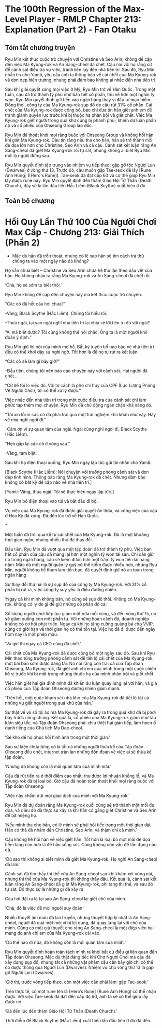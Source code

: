 # The 100th Regression of the Max-Level Player - RMLP Chapter 213: Explanation (Part 2) - Fan Otaku

## Tóm tắt chương truyện

Ryu Min kết thúc cuộc trò chuyện với Christine và Seo Arin, không đề cập đến việc Ma Kyung-rok và An Sang-cheol đã chết. Cậu nói với họ rằng cứ để cảnh sát điều tra vụ việc, tránh liên lụy đến nhà tiên tri. Sau đó, Ryu Min nhắn tin cho Yamti, yêu cầu anh ta thông báo về cái chết của Ma Kyung-rok và dọn dẹp hiện trường, nhưng phải đảm bảo không ai nhắc đến nhà tiên tri.

Sau khi giải quyết xong mọi việc ở Mỹ, Ryu Min trở về Hàn Quốc. Trong một tuần, cậu đã trở thành tỷ phú nhờ bán hết cổ phần, thu về hơn một nghìn tỷ won. Ryu Min quyết định gửi tiền vào ngân hàng thay vì đầu tư mạo hiểm. Đồng thời, công ty của Ma Kyung-rok sụp đổ do cậu rút 31% cổ phần. Cái chết của Ma Kyung-rok được công bố, báo chí đưa tin hắn giết anh em để tranh giành quyền lực trước khi bị thuộc hạ phản bội và giết chết. Việc Ma Kyung-rok giết người trong quá khứ cũng bị phanh phui, khiến dư luận phẫn nộ và cổ phiếu của Ohseong Group lao dốc.

Ryu Min đã thoát khỏi mọi ràng buộc với Ohseong Group và không hối hận khi giết Ma Kyung-rok. Cậu tin rằng nếu tha cho hắn, hắn sẽ trở thành mối đe dọa lớn hơn cho Christine, Seo Arin và cả cậu. Cảnh sát kết luận rằng An Sang-cheol đã giết Ma Kyung-rok rồi tự sát, nhưng không ai biết Ryu Min mới là người đứng sau.

Ryu Min quyết định tập trung vào nhiệm vụ tiếp theo: gặp gỡ tộc Người Lùn (Dwarves) ở vòng thứ 13. Trước đó, cậu muốn gặp Tae-seok để lấy [Rune Anh Hùng] ([Hero's Rune]). Tae-seok đã đạt cấp 60 và có thể giúp Ryu Min lấy được rune này. Ryu Min quyết định đến thăm Giáo Hội Tử Thần (Death Church), đây sẽ là lần đầu tiên Hắc Liềm (Black Scythe) xuất hiện ở đó.

## Toàn bộ chương

# Hồi Quy Lần Thứ 100 Của Người Chơi Max Cấp - Chương 213: Giải Thích (Phần 2)

- Mặc dù hắn đã trốn thoát, nhưng có lẽ nào hắn sẽ tìm cách trả thù chúng ta vào một ngày nào đó không?

Họ vẫn chưa biết – Christine và Seo Arin chưa hề thử lần theo dấu vết của hắn. Họ không nhận ra rằng Ma Kyung-rok và An Sang-cheol đã chết rồi.

‘Chà, họ sẽ sớm tự biết thôi.’

Ryu Min không đề cập đến chuyện này mà kết thúc cuộc trò chuyện.

“Các cô đã hết câu hỏi chưa?”

-Vâng, Black Scythe (Hắc Liềm). Chúng tôi hiểu rồi.

-Thưa ngài, tại sao ngài nghĩ nhà tiên tri lại chia sẻ lời tiên tri đó với ngài?

“Ai mà biết được? Tôi cũng không thể nói chắc. Ông ta là một người khó đoán ý định.”

Ryu Min giữ lời nói của mình mơ hồ. Bất kỳ tuyên bố nào bảo vệ nhà tiên tri đều có thể khơi dậy sự nghi ngờ. Tốt hơn là để họ tự rút ra kết luận.

“Các cô sẽ làm gì bây giờ?”

-Đầu tiên, chúng tôi nên báo cáo chuyện này với cảnh sát. Hai người đã chết…

“Cứ để tôi lo việc đó. Với tư cách là phó chỉ huy của CPF (Lực Lượng Phòng Vệ Người Chơi), tôi có thể xử lý được.”

Việc nhắc đến nhà tiên tri trong một cuộc điều tra của cảnh sát chỉ làm phức tạp thêm mọi chuyện. Ryu Min đã chủ động ngăn chặn khả năng đó.

“Tôi xin lỗi vì các cô đã phải trải qua một trải nghiệm khó khăn như vậy. Hãy về nhà nghỉ ngơi đi.”

-Cảm ơn vì sự quan tâm của ngài. Ngài cũng nghỉ ngơi đi, Black Scythe (Hắc Liềm).

“Hẹn gặp lại các cô ở vòng sau.”

-Vâng, tạm biệt.

Sau khi hạ điện thoại xuống, Ryu Min ngay lập tức gửi tin nhắn cho Yamti.

[Black Scythe (Hắc Liềm): Nói chuyện với trưởng phòng cảnh sát và dọn dẹp tình hình. Thông báo rằng Ma Kyung-rok đã chết. Nhưng đảm bảo không có bất kỳ đề cập nào về nhà tiên tri.]

[Yamti: Vâng, thưa ngài. Tôi sẽ thực hiện ngay lập tức.]

Ryu Min bỏ điện thoại vào túi và bắt đầu đi bộ.

Vụ việc của Ma Kyung-rok đã được giải quyết ổn thỏa, và công việc của cậu ở Hoa Kỳ đã xong. Đã đến lúc trở về Hàn Quốc.

\*

Một tuần đã trôi qua kể từ cái chết của Ma Kyung-rok. Dù là một khoảng thời gian ngắn, nhưng nhiều thứ đã thay đổi.

Đầu tiên, Ryu Min đã vượt qua một tập đoàn để trở thành tỷ phú. Việc bán hết cổ phần của cậu đã mang lại hơn một nghìn tỷ won tài sản. Chỉ cần giữ nó trong ngân hàng, cậu sẽ kiếm được hơn một trăm tỷ won tiền lãi hàng năm. Mặc dù một người quản lý quỹ có thể kiếm được nhiều hơn, nhưng Ryu Min, người không hề tham lam tiền bạc, đã quyết định giữ nó an toàn trong ngân hàng.

Sự thay đổi thứ hai là sự sụp đổ của công ty Ma Kyung-rok. Với 31% cổ phần bị rút ra, việc công ty suy yếu là điều đương nhiên.

‘Ngay cả khi mình không bán, nó cũng sẽ sụp đổ thôi. Không có Ma Kyung-rok, không có lý do gì để giữ những cổ phần đó cả.’

Số lượng người chơi tiếp tục giảm một nửa mỗi vòng, và đến vòng thứ 15, nó sẽ giảm xuống còn một phần tư. Với những hoàn cảnh đó, doanh nghiệp không có cơ hội phát triển. Ngay cả khi họ tăng cường quảng bá cho VVIP, cũng có giới hạn về thời gian họ có thể tồn tại. Việc họ đã đi được đến ngày hôm nay là một phép màu.

‘Và giờ thì ngay cả CEO cũng đã chết.’

Cái chết của Ma Kyung-rok đã được công bố một ngày sau đó. Sau khi Ryu Min thao túng trưởng phòng cảnh sát để tiết lộ cái chết của Ma Kyung-rok, một bài báo sớm được đăng tải. Nó nói rằng con trai cả của Tập đoàn Ohseong, Ma Kyung-rok, đã giết anh chị em của mình trong một cuộc chiến kế vị trước khi bị một trong những thuộc hạ của mình phản bội và giết chết.

Việc hắn giết hại gia đình mình đã khiến dư luận quay lưng lại với hắn, và giá cổ phiếu của Tập đoàn Ohseong đương nhiên giảm mạnh.

‘Trên hết, một cuộc khám xét nhà kho của Ma Kyung-rok đã tiết lộ tất cả những vụ giết người trong quá khứ của hắn.’

Sự thật về vô số tội ác mà Ma Kyung-rok đã gây ra trong quá khứ đã bị phơi bày trước công chúng. Kết quả là, cổ phiếu của Ma Kyung-rok giảm như tàu lượn siêu tốc, và Tập đoàn Ohseong phải chịu thiệt hại gián tiếp, làm hoen ố danh tiếng của Chủ tịch Ma Dae-cheol.

‘Sẽ khó để họ phục hồi hình ảnh trong một thời gian.’

Sau sự kiện chưa từng có là tất cả những người thừa kế của Tập đoàn Ohseong đều chết, internet tràn lan những đồn đoán về việc ai sẽ thừa kế tập đoàn.

‘Nhưng đó không còn là mối quan tâm của mình nữa.’

Cậu đã rút tiền ra ở thời điểm cao nhất, thu được lợi nhuận khổng lồ, và Ma Kyung-rok đã bị loại bỏ. Giờ cậu đã hoàn toàn thoát khỏi mọi ràng buộc với Tập đoàn Ohseong.

‘Việc này chấm dứt mọi giao dịch của mình với Ma Kyung-rok.’

Ryu Min đã dự đoán rằng Ma Kyung-rok cuối cùng sẽ trở thành một mối đe dọa, và điều đó đã thực sự xảy ra khi hắn cố gắng giết Christine và Seo Arin để bịt miệng họ.

‘Nếu mình tha cho hắn, có lẽ mình sẽ phải hối tiếc trong một thời gian dài. Hắn có thể đã nhắm đến Christine, Seo Arin, và thậm chí cả mình.’

Cậu không hề hối hận về việc giết hắn. Tốt hơn là loại bỏ một mối đe dọa tiềm tàng còn hơn là để hắn sống sót. Cũng không còn vấn đề tồn đọng nào cả.

‘Dù sao thì không ai biết mình đã giết Ma Kyung-rok. Họ nghĩ An Sang-cheol đã làm.’

Cảnh sát đã tìm thấy thi thể của An Sang-cheol sau khi khám xét vùng núi, nhưng thi thể của Ma Kyung-rok thì không thấy đâu. Kết quả là, cảnh sát kết luận rằng An Sang-cheol đã giết Ma Kyung-rok, phi tang thi thể, và sau đó tự sát. Đó thực sự là những gì đã xảy ra.

Câu hỏi đặt ra là tại sao An Sang-cheol lại giết chủ của mình.

‘Chà, đó là việc để mọi người suy đoán.’

Nhiều thuyết âm mưu đã lan truyền, nhưng thuyết hợp lý nhất là An Sang-cheol, người đã quá mệt mỏi vì bị lợi dụng, đã quay lưng lại với chủ của mình. Cũng có một giả thuyết cho rằng An Sang-cheol là một điệp viên hai mang do anh chị em của Ma Kyung-rok cài vào.

‘Dù thế nào đi nữa, đó không còn là mối quan tâm của mình.’

Ryu Min quyết định hoàn toàn tách mình ra khỏi bất cứ điều gì liên quan đến Tập đoàn Ohseong. Mặc dù thật đáng tiếc khi Chợ Người Chơi mà cậu đã xây dựng sụp đổ, nhưng tất cả những vật phẩm cậu cần bây giờ chỉ có thể có được thông qua Người Lùn (Dwarves). Nhiệm vụ cho vòng thứ 13 là gặp gỡ Người Lùn (Dwarves).

‘Giờ thì, trước vòng tiếp theo, còn một việc cần phải làm: gặp Tae-seok.’

Trên thực tế, có một rune tên là [Hero’s Rune] (Rune Anh Hùng) có thể nhận được. Với việc Tae-seok đã đạt đến cấp độ 60, anh ta sẽ có thể giúp lấy được nó.

‘Đã đến lúc đến thăm Giáo Hội Tử Thần (Death Church).’

Thời điểm để Black Scythe (Hắc Liềm) xuất hiện lần đầu tiên ở đó đã đến.